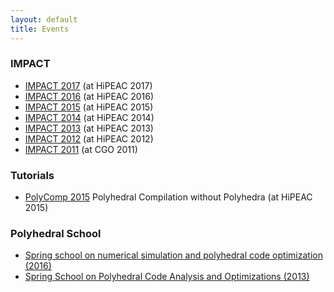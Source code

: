```yaml
---
layout: default
title: Events
---
```


### IMPACT

 * [IMPACT 2017](http://impact.gforge.inria.fr/impact2017/) (at HiPEAC 2017)
 * [IMPACT 2016](http://impact.gforge.inria.fr/impact2016/) (at HiPEAC 2016)
 * [IMPACT 2015](http://impact.gforge.inria.fr/impact2015/) (at HiPEAC 2015)
 * [IMPACT 2014](http://impact.gforge.inria.fr/impact2014/) (at HiPEAC 2014)
 * [IMPACT 2013](http://impact.gforge.inria.fr/impact2013/) (at HiPEAC 2013)
 * [IMPACT 2012](http://impact.gforge.inria.fr/impact2012/) (at HiPEAC 2012)
 * [IMPACT 2011](http://impact2011.inrialpes.fr/en/) (at CGO 2011)

### Tutorials

 * [PolyComp 2015](https://www.hipeac.org/2015/amsterdam/workshop-and-tutorials/) Polyhedral Compilation without Polyhedra (at HiPEAC 2015)

### Polyhedral School

 * [Spring school on numerical simulation and polyhedral code optimization (2016)](http://mathsinfohpc.sciencesconf.org/)
 * [Spring School on Polyhedral Code Analysis and Optimizations (2013)](http://labexcompilation.ens-lyon.fr/polyhedral-school)
